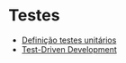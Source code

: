 # Testes 
- [Definição testes unitários](./doc/testes/definicao.md)
- [Test-Driven Development](./doc/testes/tdd.md)
